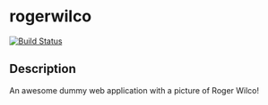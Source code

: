 # rogerwilco

[![Build Status](https://cloud.drone.io/api/badges/dotdc/rogerwilco/status.svg)](https://cloud.drone.io/dotdc/rogerwilco)

## Description

An awesome dummy web application with a picture of Roger Wilco!
